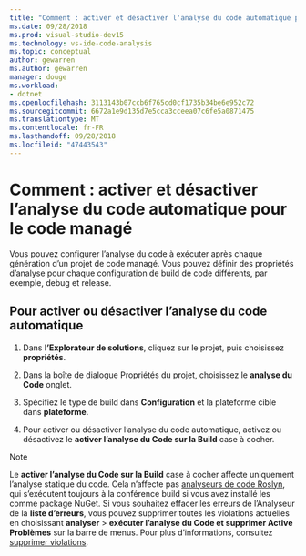```yaml
---
title: "Comment : activer et désactiver l'analyse du code automatique pour le code managé"
ms.date: 09/28/2018
ms.prod: visual-studio-dev15
ms.technology: vs-ide-code-analysis
ms.topic: conceptual
author: gewarren
ms.author: gewarren
manager: douge
ms.workload:
- dotnet
ms.openlocfilehash: 3113143b07ccb6f765cd0cf1735b34be6e952c72
ms.sourcegitcommit: 6672a1e9d135d7e5cca3cceea07c6fe5a0871475
ms.translationtype: MT
ms.contentlocale: fr-FR
ms.lasthandoff: 09/28/2018
ms.locfileid: "47443543"
---
```

# <a name="how-to-enable-and-disable-automatic-code-analysis-for-managed-code"></a>Comment : activer et désactiver l’analyse du code automatique pour le code managé

Vous pouvez configurer l’analyse du code à exécuter après chaque génération d’un projet de code managé. Vous pouvez définir des propriétés d’analyse pour chaque configuration de build de code différents, par exemple, debug et release.

## <a name="to-enable-or-disable-automatic-code-analysis"></a>Pour activer ou désactiver l’analyse du code automatique

1. Dans **l’Explorateur de solutions**, cliquez sur le projet, puis choisissez **propriétés**.

1. Dans la boîte de dialogue Propriétés du projet, choisissez le **analyse du Code** onglet.

1. Spécifiez le type de build dans **Configuration** et la plateforme cible dans **plateforme**.

1. Pour activer ou désactiver l’analyse du code automatique, activez ou désactivez le **activer l’analyse du Code sur la Build** case à cocher.

> [!NOTE]
> Le **activer l’analyse du Code sur la Build** case à cocher affecte uniquement l’analyse statique du code. Cela n’affecte pas [analyseurs de code Roslyn](roslyn-analyzers-overview.md), qui s’exécutent toujours à la conférence build si vous avez installé les comme package NuGet. Si vous souhaitez effacer les erreurs de l’Analyseur de la **liste d’erreurs**, vous pouvez supprimer toutes les violations actuelles en choisissant **analyser** > **exécuter l’analyse du Code et supprimer Active Problèmes** sur la barre de menus. Pour plus d’informations, consultez [supprimer violations](use-roslyn-analyzers.md#suppress-violations).

